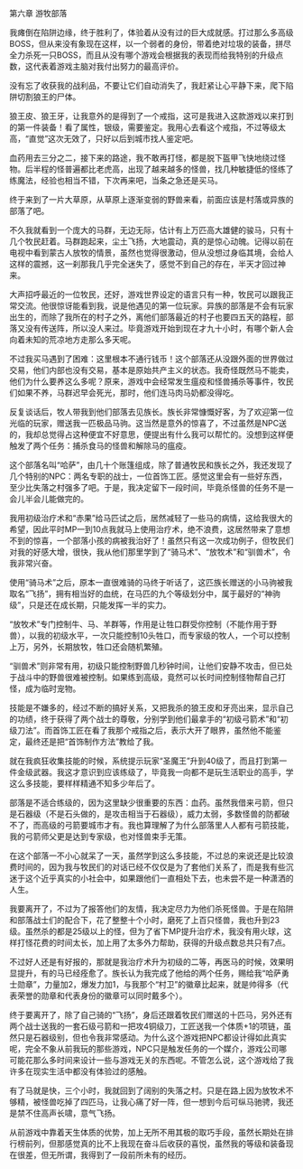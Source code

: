 第六章 游牧部落


我瘫倒在陷阱边缘，终于胜利了，体验着从没有过的巨大成就感。打过那么多高级BOSS，但从来没有象现在这样，以一个弱者的身份，带着绝对垃圾的装备，拼尽全力杀死一只BOSS，而且从没有哪个游戏会根据我的表现而给我特别的升级点数，这代表着游戏主脑对我付出努力的最高评价。

没有忘了收获我的战利品，不要让它们自动消失了，我赶紧让心平静下来，爬下陷阱切割狼王的尸体。

狼王皮、狼王牙，让我意外的是得到了一个戒指，这可是我进入这款游戏以来打到的第一件装备！看了属性，银级，需要鉴定。我用心去看这个戒指，不过等级太高，“直觉”这次无效了，只好以后到城市找人鉴定吧。

血药用去三分之二，接下来的路途，我不敢再打怪，都是脱下盔甲飞快地绕过怪物。后半程的怪普遍都比老虎高，出现了越来越多的怪兽，找几种敏捷低的怪练了练魔法，经验也相当不错，下次再来吧，当条之急还是买马。

终于来到了一片大草原，从草原上逐渐变弱的野兽来看，前面应该是村落或异族的部落了吧。

不久我就看到一个庞大的马群，无边无际，估计有上万匹高大雄健的骏马，只有十几个牧民赶着。马群跑起来，尘土飞扬，大地震动，真的是惊心动魄。记得以前在电视中看到蒙古人放牧的情景，虽然也觉得很激动，但从没想过身临其境，会给人这样的震撼，这一刹那我几乎完全迷失了，感觉不到自己的存在，半天才回过神来。

大声招呼最近的一位牧民，还好，游戏世界设定的语言只有一种，牧民可以跟我正常交流。他很惊讶能看到我，说是他遇见的第一位玩家。异族的部落是不会有玩家出生的，而除了我所在的村子之外，离他们部落最近的村子也要四五天的路程，部落又没有传送阵，所以没人来过。毕竟游戏开始到现在才九十小时，有哪个新人会向着未知的荒凉地方走那么多天呢。

不过我买马遇到了困难：这里根本不通行钱币！这个部落还从没跟外面的世界做过交易，他们内部也没有交易，基本是原始共产主义的状态。我奇怪既然马不能卖，他们为什么要养这么多呢？原来，游戏中会经常发生瘟疫和怪兽捕杀等事件，牧民们如果不养，马群迟早会死光，那时，他们连马肉马奶都没得吃。

反复谈话后，牧人带我到他们部落去见族长。族长非常慷慨好客，为了欢迎第一位光临的玩家，赠送我一匹极品马驹。这当然是意外的惊喜了，不过虽然是NPC送的，我却总觉得占这种便宜不好意思，便提出有什么我可以帮忙的。没想到这样便触发了两个任务：捕杀食马的怪兽和解除马的瘟疫。

这个部落名叫“哈萨”，由几十个账篷组成，除了普通牧民和族长之外，我还发现了几个特别的NPC：两名专职的战士，一位首饰工匠。感觉这里会有一些好东西，至少比失落之村强多了吧。于是，我决定留下一段时间，毕竟杀怪兽的任务不是一会儿半会儿能做完的。

我用初级治疗术和“赤果”给马匹试之后，居然减轻了一些马的病情，这给我很大的希望，因此平时MP一到10点我就马上使用治疗术，绝不浪费，这居然带来了意想不到的惊喜，一个部落小孩的病被我治好了！虽然只有这一次成功例子，但牧民们对我的好感大增，很快，我从他们那里学到了“骑马术”、“放牧术”和“驯兽术”，令我非常兴奋。

使用“骑马术”之后，原本一直很难骑的马终于听话了，这匹族长赠送的小马驹被我取名“飞扬”，拥有相当好的血统，在马匹的九个等级划分中，属于最好的“神驹级”，只是还在成长期，只能发挥一半的实力。

“放牧术”专门控制牛、马、羊群等，作用是让牲口群受你控制（不能作用于野兽），以我的初级水平，一次只能控制10头牲口，而专家级的牧人，一个可以控制上万，另外，长期放牧，牲口还会随机繁殖。

“驯兽术”则非常有用，初级只能控制野兽几秒钟时间，让他们安静不攻击，但已处于战斗中的野兽很难被控制。如果练到高级，竟然可以长时间控制怪物帮自己打怪，成为临时宠物。

技能是不嫌多的，经过不断的搞好关系，又把我杀的狼王皮和牙亮出来，显示自己的功绩，终于获得了两个战士的尊敬，分别学到他们最拿手的“初级弓箭术”和“初级刀法”。而首饰工匠在看了我那个戒指之后，表示大开了眼界，虽然他不能鉴定，最终还是把“首饰制作方法”教给了我。

就在我疯狂收集技能的时候，系统提示玩家“圣魔王”升到40级了，而且打到第一件金级武器。我这才意识到应该练级了，毕竟我一向都不是玩生活职业的高手，学这么多技能，要样样精通不知多少年后了。

部落是不适合练级的，因为这里缺少很重要的东西：血药。虽然我借来弓箭，但只是石器级（不是石头做的，是攻击相当于石器级），威力太弱，多数怪兽的防都破不了，而高级的弓箭要城市才有。我也算理解了为什么部落里人人都有弓箭技能，我的弓箭师父更是达到专家级，也对怪兽束手无策。

在这个部落一不小心就呆了一天，虽然学到这么多技能，不过总的来说还是比较浪费时间的，因为我与牧民们的对话已经不仅仅是为了套他们关系了，而是我有些沉迷于这个近乎真实的小社会中，如果跟他们一直相处下去，也未尝不是一种潇洒的人生。

我要离开了，不过为了报答他们的友情，我决定尽力为他们杀死怪兽。于是在陷阱和部落战士们的配合下，花了整整十个小时，磨死了上百只怪兽，我也升到23级。虽然杀的都是25级以上的怪，但为了省下MP提升治疗术，我没有用火球，这样打怪花费的时间太长，加上用了太多外力帮助，获得的升级点数总共只有7点。

不过好人还是有好报的，那就是我治疗术升为初级的二等，再医马的时候，效果明显提升，有的马已经痊愈了。族长认为我完成了他给的两个任务，赐给我“哈萨勇士勋章”，力量加2，爆发力加1，与我那个“村卫”的徽章比起来，就是帅得多（代表荣誉的勋章和代表身份的徽章可以同时戴多个）。

终于要离开了，除了自己骑的“飞扬”，身后还跟着牧民们赠送的十匹马，另外还有两个战士送我的一套石级弓箭和一把攻4铜级刀，工匠送我一个体质+1的项链，虽然只是石器级别，但也令我非常感动。为什么这个游戏把NPC都设计得如此真实呢，完全不象从前我玩的那些游戏，NPC只是触发任务的一个媒介，游戏公司哪可能花那么多时间来设计一些与游戏无关的东西呢。不管怎么说，这个游戏给了我许多在现实生活中都没有体验过的感触。

有了马就是快，三个小时，我就回到了阔别的失落之村。只是在路上因为放牧术不够精，被怪兽吃掉了四匹马，让我心痛了好一阵，但一想到今后可纵马驰骋，我还是禁不住高声长啸，意气飞扬。

从前游戏中靠着天生体质的优势，加上无所不用其极的取巧手段，虽然长期处在排行榜前列，但那感觉真的比不上我现在奋斗后收获的喜悦，虽然我的等级和装备现在很差，但无所谓，我得到了一段前所未有的经历。





